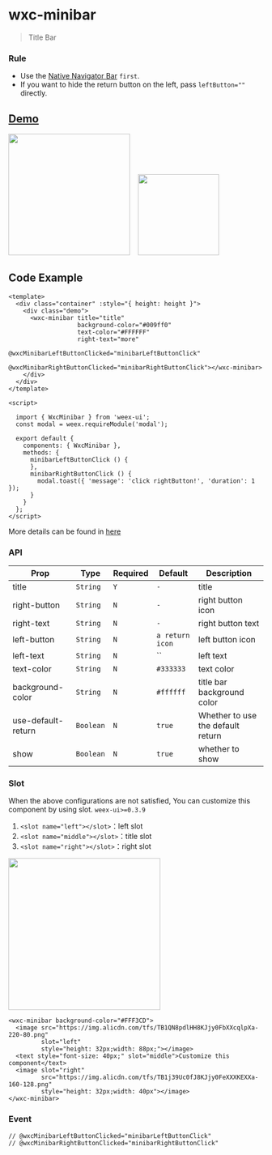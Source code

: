 # wxc-minibar 

> Title Bar

### Rule
- Use the [Native Navigator Bar](https://developer.apple.com/documentation/uikit/uinavigationbar) `first`.
- If you want to hide the return button on the left, pass `leftButton=""` directly. 

## [Demo](https://h5.m.taobao.com/trip/wxc-minibar/index.html?_wx_tpl=https%3A%2F%2Fh5.m.taobao.com%2Ftrip%2Fwxc-minibar%2Fdemo%2Findex.native-min.js)
<img src="https://img.alicdn.com/tfs/TB1IK_TfxPI8KJjSspfXXcCFXXa-750-1334.jpg" width="240"/>&nbsp;&nbsp;&nbsp;&nbsp;<img src="https://img.alicdn.com/tfs/TB1EJY_SpXXXXcmXpXXXXXXXXXX-200-200.png" width="160"/>

## Code Example

```vue
<template>
  <div class="container" :style="{ height: height }">
    <div class="demo">
      <wxc-minibar title="title"
                   background-color="#009ff0"
                   text-color="#FFFFFF"
                   right-text="more"
                   @wxcMinibarLeftButtonClicked="minibarLeftButtonClick"
                   @wxcMinibarRightButtonClicked="minibarRightButtonClick"></wxc-minibar>
    </div>
  </div>
</template>

<script>

  import { WxcMinibar } from 'weex-ui';
  const modal = weex.requireModule('modal');

  export default {
    components: { WxcMinibar },
    methods: {
      minibarLeftButtonClick () {
      },
      minibarRightButtonClick () {
        modal.toast({ 'message': 'click rightButton!', 'duration': 1 });
      }
    }
  };
</script>
```

More details can be found in [here](https://github.com/alibaba/weex-ui/blob/master/example/minibar/index.vue)


### API

| Prop | Type | Required | Default | Description |
|-------------|------------|--------|-----|-----|
| title | `String` |`Y`| `-` |title|
| right-button | `String` |`N`| `-` | right button icon |
| right-text | `String` |`N`| `-` | right button text |
| left-button | `String` |`N`| `a return icon` |  left button icon |
| left-text | `String` |`N`| `` | left text|
| text-color | `String` |`N`| `#333333` | text color |
| background-color | `String` |`N`| `#ffffff` | title bar background color |
| use-default-return | `Boolean` |`N`| `true` | Whether to use the default return |
| show | `Boolean` | `N`|`true` | whether to show |

### Slot
When the above configurations are not satisfied, You can customize this component by using slot.   `weex-ui>=0.3.9`

1. `<slot name="left"></slot>`：left slot
2. `<slot name="middle"></slot>`：title slot
3. `<slot name="right"></slot>`：right slot

<img src="https://img.alicdn.com/tfs/TB1nwLviZrI8KJjy0FhXXbfnpXa-752-114.png" width="300"/>
 
```
<wxc-minibar background-color="#FFF3CD">
  <image src="https://img.alicdn.com/tfs/TB1QN8pdlHH8KJjy0FbXXcqlpXa-220-80.png"
         slot="left"
         style="height: 32px;width: 88px;"></image>
  <text style="font-size: 40px;" slot="middle">Customize this component</text>
  <image slot="right"
         src="https://img.alicdn.com/tfs/TB1j39Uc0fJ8KJjy0FeXXXKEXXa-160-128.png"
         style="height: 32px;width: 40px"></image>
</wxc-minibar>
```


### Event

```
// @wxcMinibarLeftButtonClicked="minibarLeftButtonClick"
// @wxcMinibarRightButtonClicked="minibarRightButtonClick"
```


